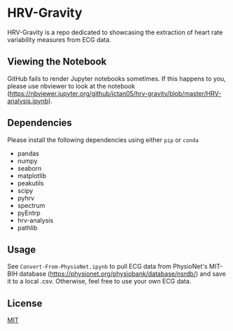 # HRV-Gravity

HRV-Gravity is a repo dedicated to showcasing the extraction of heart rate variability measures from ECG data.

## Viewing the Notebook

GitHub fails to render Jupyter notebooks sometimes. If this happens to you, please use nbviewer to look at the notebook (https://nbviewer.jupyter.org/github/jctan05/hrv-gravity/blob/master/HRV-analysis.ipynb). 

## Dependencies
Please install the following dependencies using either `pip` or `conda`

* pandas
* numpy
* seaborn
* matplotlib
* peakutils
* scipy
* pyhrv
* spectrum
* pyEntrp
* hrv-analysis
* pathlib

## Usage

See `Convert-From-PhysioNet.ipynb` to pull ECG data from PhysioNet's MIT-BIH database (https://physionet.org/physiobank/database/nsrdb/) and save it to a local .csv. Otherwise, feel free to use your own ECG data.

## License
[MIT](https://choosealicense.com/licenses/mit/)